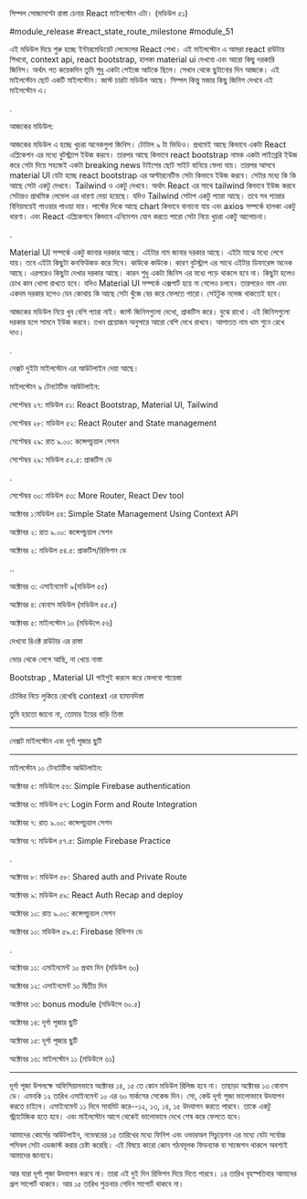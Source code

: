 সিম্পল সোজাসাপ্টা রাস্তা চেনার React মাইলস্টোন এটা। (মডিউল ৫১)

#module_release #react_state_route_milestone #module_51

এই মডিউল দিয়ে শুরু হচ্ছে ইন্টারমেডিয়েট লেভেলের React শেখা। এই মাইলস্টোন এ আমরা react রাউটার শিখবো, context api, react bootstrap, হালকা material ui দেখবো এবং আরো কিছু দরকারি জিনিস। অর্থাৎ গত কয়েকদিন তুমি শুধু একটা পেইজে আটকে ছিলে। সেখান থেকে ছুটানোর দিন আজকে। এই মাইলস্টোন ছোট একটি মাইলস্টোন। জাস্ট চারটা মডিউল আছে। সিম্পল কিন্তু মজার কিছু জিনিস দেখবে এই মাইলস্টোন এ। 

.

 

আজকের মডিউল:

আজকের মডিউল এ হচ্ছে খুচরা অনেকগুলা জিনিস। টোটাল ৯ টা ভিডিও। প্রথমেই আছে কিভাবে একটা React এপ্লিকেশন এর মধ্যে বুটস্ট্র্যাপ ইউজ করবে। তারপর আছে কিভাবে react bootstrap নামক একটা লাইব্রেরি ইউজ করে সেটা দিয়ে সহজেই একটা breaking news টাইপের ছোট সাইট বানিয়ে ফেলা যায়। তারপর আসবে material UI যেটা হচ্ছে react bootstrap এর অল্টারনেটিভ সেটা কিভাবে ইউজ করবে। সেটার মধ্যে কি কি আছে সেটা একটু দেখবে। Tailwind ও একটু দেখবে। অর্থাৎ React এর সাথে tailwind কিভাবে ইউজ করবে সেটারও প্রাথমিক লেভেল এর ধারণা দেয়া হয়েছে। যদিও Tailwind সেটাপ একটু প্যারা আছে। তবে সব প্যারার বিনিয়ময়েই পাওয়ার পাওয়া যায়। লাস্টের দিকে আছে chart কিভাবে বানানো যায় এবং axios সম্পর্কে হালকা একটু ধারণা। এবং React এপ্লিকেশনে কিভাবে এনিমেশন যোগ করতে পারো সেটা নিয়ে খুচরা একটু আলোচনা। 

 

.

Material UI সম্পর্কে একটু জানার দরকার আছে। এইটার নাম জানার দরকার আছে। এইটা মাঝে মধ্যে লেগে যায়। তবে এইটা কিছুটা কনফিউজড করে দিবে। কাউকে কাউকে। কারণ বুটস্ট্রাপ এর সাথে এইটার ডিফারেন্স অনেক আছে। এরপরেও কিছুটা দেখার দরকার আছে। কারন শুধু একটা জিনিস এর মধ্যে পড়ে থাকলে হবে না। কিছুটা হলেও চোখ কান খোলা রাখতে হবে। যদিও Material UI সম্পর্কে এক্সপার্ট হয়ে না গেলেও চলবে। তারপরেও নাম এবং একদম দরকার হলেও যেন কোথায় কি আছে সেটা খুঁজে বের করে ফেলতে পারো। সেইটুক নলেজ থাকতেই হবে।  

 

 

আজকের মডিউল নিয়ে খুব বেশি প্যারা নাই। জাস্ট জিনিসগুলো দেখো, প্রাকটিস করে। বুঝে রাখো। এই জিনিসগুলো দরকার হলে সামনে ইউজ করবে। তখন প্রয়োজন অনুসারে আরো বেশি দেখে রাখবে। আপাতত নাম ধাম শুনে রেখে দাও।  

.

নেক্সট দুইটা মাইলস্টোন এর আউটলাইন দেয়া আছে।  

 

মাইলস্টোন ৯ টেনটেটিভ আউটলাইন:

সেপ্টেম্বর ২৭: মডিউল ৫১: React Bootstrap, Material UI, Tailwind 

সেপ্টেম্বর ২৮: মডিউল ৫২: React Router and State management

সেপ্টেম্বর ২৯: রাত ৯.০০: কন্সেপচুয়াল সেশন

সেপ্টেম্বর ২৯: মডিউল ৫২.৫: প্রাকটিস ডে

.

সেপ্টেম্বর ৩০: মডিউল ৫৩: More Router, React Dev tool

অক্টোবর ১:মডিউল ৫৪: Simple State Management Using Context API

অক্টোবর ২: রাত ৯.০০: কন্সেপচুয়াল সেশন

অক্টোবর ২: মডিউল ৫৪.৫: প্রাকটিস/রিভিশন ডে

..

অক্টোবর ৩: এসাইনমেন্ট ৯(মডিউল ৫৫)

অক্টোবর ৪: বোনাস মডিউল (মডিউল ৫৫.৫)

অক্টোবর ৫: মাইলস্টোন ১০ (মডিউলে ৫৬)

 

দেখবো রিএক্ট রাউটার এর রাস্তা 

ভোর থেকে লেগে আছি, না খেয়ে নাস্তা 

Bootstrap , Material UI গাইগুই করলে করে ফেলবো শায়েস্তা 

চৌকির নিচে লুকিয়ে রেখেছি context এর হামানদিস্তা 

তুমি হয়তো জানো না, তোমার ইয়ের বাড়ি তিস্তা

-------------------------------

নেক্সট মাইলস্টোন এবং দূর্গা পূজার ছুটি 

-----------------------

মাইলস্টোন ১০ টেনটেটিভ আউটলাইন:

অক্টোবর ৫: মডিউলে ৫৬: Simple Firebase authentication

অক্টোবর ৬: মডিউল ৫৭: Login Form and Route Integration

অক্টোবর ৭: রাত ৯.০০: কন্সেপচুয়াল সেশন

অক্টোবর ৭: মডিউল ৫৭.৫: Simple Firebase Practice 

.

অক্টোবর ৮: মডিউল ৫৮: Shared auth and Private Route

অক্টোবর ৯: মডিউল ৫৯: React Auth Recap and deploy 

অক্টোবর ১০: রাত ৯.০০: কন্সেপচুয়াল সেশন

অক্টোবর ১০: মডিউল ৫৯.৫: Firebase রিভিশন ডে

.

 

অক্টোবর ১১: এসাইনমেন্ট ১০ প্রথম দিন (মডিউল ৬০)

অক্টোবর ১২: এসাইনমেন্ট ১০ দ্বিতীয় দিন 

অক্টোবর ১৩: bonus module (মডিউলে ৬০.৫) 

 

অক্টোবর ১৪: দূর্গা পূজার ছুটি 

অক্টোবর ১৫: দূর্গা পূজার ছুটি 

 

অক্টোবর ১৬: মাইলস্টোন ১১ (মডিউলে ৬১) 

 

---------------------

দূর্গা পূজা উপলক্ষে অফিসিয়ালভাবে অক্টোবর ১৪, ১৫ তে কোন মডিউল রিলিজ হবে না। তাছাড়া অক্টোবর ১৩ বোনাস ডে। এমনকি ১২ তারিখ এসাইনমেন্ট ১০ এর ৬০ মার্কসের সেকেন্ড দিন। সো, কেউ দূর্গা পূজা ভালোভাবে উদযাপন করতে চাইলে। এসাইনমেন্ট ১১ দিনে সাবমিট করে--১২, ১৩, ১৪, ১৫ উদযাপন করতে পারবে। তাকে একটু স্ট্র্যাটেজিক হতে হবে। এবং মাইলস্টোন আগে থেকেই ভালোভাবে দেখে শেষ করে ফেলতে হবে। 

আমাদের কোর্সের আউটলাইন, নভেম্বরের ১৫ তারিখের মধ্যে ফিনিশ এবং ওভারঅল সিচুয়েশন এর মধ্যে যেটা সর্বোচ্চ পসিবল সেটা এডজাস্ট করার চেষ্টা করেছি। এই বিষয়ে কারো কোন গঠনমূলক ফিডব্যাক বা সাজেশন থাকলে অবশ্যই আমাদের জানাবে। 

 

আর যারা দূর্গা পূজা উদযাপন করবে না। তারা এই দুই দিন রিভিশন দিয়ে দিতে পারবে। ১৪ তারিখ বৃহস্পতিবার আমাদের গ্রূপ সাপোর্ট থাকবে। আর ১৫ তারিখ শুক্রবার সেদিন সাপোর্ট থাকবে না। 